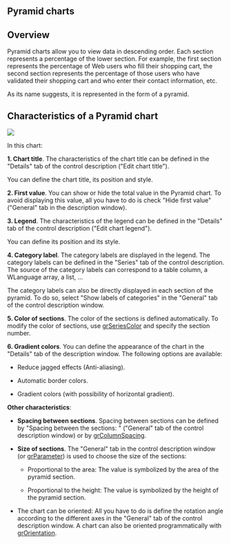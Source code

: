 
## Pyramid charts
			



## Overview
<a name="overview_ELTTEXTE000137"></a>
Pyramid charts allow you to view data in descending order. Each section represents a percentage of the lower section. For example, the first section represents the percentage of Web users who fill their shopping cart, the second section represents the percentage of those users who have validated their shopping cart and who enter their contact information, etc.

As its name suggests, it is represented in the form of a pyramid.

<a name="NOTE2"></a>
<a name="NOTE2_1"></a>


## Characteristics of a Pyramid chart
<a name="characteristics_pyramid_chart_ELTTEXTE000161"></a>

![](https://doc.pcsoft.fr/en-US/images/image.awp?langid=3&name=Graphe_pyramide%20-%20HC%20N%B0001.gif&type=thumb)


In this chart:

**1. Chart title**. The characteristics of the chart title can be defined in the "Details" tab of the control description ("Edit chart title").

You can define the chart title, its position and style.

**2. First value**. You can show or hide the total value in the Pyramid chart. To avoid displaying this value, all you have to do is check "Hide first value" ("General" tab in the description window).  

**3. Legend**. The characteristics of the legend can be defined in the "Details" tab of the control description ("Edit chart legend").

You can define its position and its style.

**4. Category label**. The category labels are displayed in the legend. The category labels can be defined in the "Series" tab of the control description. The source of the category labels can correspond to a table column, a WLanguage array, a list, ... 

The category labels can also be directly displayed in each section of the pyramid. To do so, select "Show labels of categories" in the "General" tab of the control description window. 

**5. Color of sections**. The color of the sections is defined automatically. To modify the color of sections, use [grSeriesColor](../WDLang3/3042013.md) and specify the section number. 

**6. Gradient colors**. You can define the appearance of the chart in the "Details" tab of the description window. The following options are available:

- Reduce jagged effects (Anti-aliasing).

- Automatic border colors.

- Gradient colors (with possibility of horizontal gradient).




**Other characteristics**: 

- **Spacing between sections**. Spacing between sections can be defined by "Spacing between the sections: " ("General" tab of the control description window) or by [grColumnSpacing](../WDLang3/3042014.md). 

- **Size of sections**. The "General" tab in the control description window (or [grParameter](../WDLang3/1000018337.md)) is used to choose the size of the sections: 

	- Proportional to the area: The value is symbolized by the area of the pyramid section.

	- Proportional to the height: The value is symbolized by the height of the pyramid section. 




- The chart can be oriented: All you have to do is define the rotation angle according to the different axes in the "General" tab of the control description window. A chart can also be oriented programmatically with [grOrientation](../WDLang3/3042043.md). 





